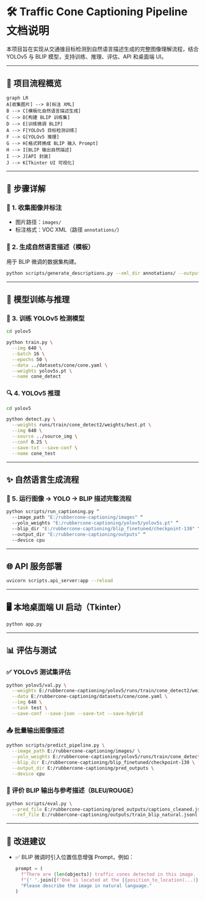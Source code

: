 
# 🛠 Traffic Cone Captioning Pipeline 文档说明

本项目旨在实现从交通锥目标检测到自然语言描述生成的完整图像理解流程，结合 YOLOv5 与 BLIP 模型，支持训练、推理、评估、API 和桌面端 UI。

---

## 📌 项目流程概览

```mermaid
graph LR
A[收集图片] --> B[标注 XML]
B --> C[模板化自然语言描述生成]
C --> D[构建 BLIP 训练集]
D --> E[训练微调 BLIP]
A --> F[YOLOv5 目标检测训练]
F --> G[YOLOv5 推理]
G --> H[格式转换成 BLIP 输入 Prompt]
H --> I[BLIP 输出自然描述]
I --> J[API 封装]
J --> K[Tkinter UI 可视化]
```

---

## 📁 步骤详解

### 📸 1. 收集图像并标注

- 图片路径：`images/`
- 标注格式：VOC XML（路径 `annotations/`）

### 📝 2. 生成自然语言描述（模板）

用于 BLIP 微调的数据集构建。

```bash
python scripts/generate_descriptions.py --xml_dir annotations/ --output train_blip_natural.jsonl
```

---

## 🧠 模型训练与推理

### 🚦 3. 训练 YOLOv5 检测模型

```bash
cd yolov5

python train.py \
  --img 640 \
  --batch 16 \
  --epochs 50 \
  --data ../datasets/cone/cone.yaml \
  --weights yolov5s.pt \
  --name cone_detect
```

### 🔍 4. YOLOv5 推理

```bash
cd yolov5

python detect.py \
  --weights runs/train/cone_detect2/weights/best.pt \
  --img 640 \
  --source ../source_img \
  --conf 0.25 \
  --save-txt --save-conf \
  --name cone_test
```

---

## ✨ 自然语言生成流程

### 🧾 5. 运行图像 → YOLO → BLIP 描述完整流程

```bash
python scripts/run_captioning.py ^
  --image_path "E:/rubbercone-captioning/images" ^
  --yolo_weights "E:/rubbercone-captioning/yolov5/yolov5s.pt" ^
  --blip_dir "E:/rubbercone-captioning/blip_finetuned/checkpoint-130" ^
  --output_dir "E:/rubbercone-captioning/outputs" ^
  --device cpu
```

---

## 🌐 API 服务部署

```bash
uvicorn scripts.api_server:app --reload
```

---

## 🖥 本地桌面端 UI 启动（Tkinter）

```bash
python app.py
```

---

## 📊 评估与测试

### ✅ YOLOv5 测试集评估

```bash
python yolov5/val.py \
  --weights E:/rubbercone-captioning/yolov5/runs/train/cone_detect2/weights/best.pt \
  --data E:/rubbercone-captioning/datasets/cone/cone.yaml \
  --img 640 \
  --task test \
  --save-conf --save-json --save-txt --save-hybrid
```

### 📤 批量输出图像描述

```bash
python scripts/predict_pipeline.py \
  --image_path E:/rubbercone-captioning/images/ \
  --yolo_weights E:/rubbercone-captioning/yolov5/runs/train/cone_detect2/weights/best.pt \
  --blip_dir E:/rubbercone-captioning/blip_finetuned/checkpoint-130 \
  --output_dir E:/rubbercone-captioning/pred_outputs \
  --device cpu
```

### 📐 评价 BLIP 输出与参考描述（BLEU/ROUGE）

```bash
python scripts/eval.py \
  --pred_file E:/rubbercone-captioning/pred_outputs/captions_cleaned.jsonl \
  --ref_file E:/rubbercone-captioning/outputs/train_blip_natural.jsonl
```

---

## 🔧 改进建议

- ✅ BLIP 微调时引入位置信息增强 Prompt，例如：

  ```python
  prompt = (
    f"There are {len(objects)} traffic cones detected in this image. "
    f"{' '.join([f'One is located at the {{position_to_location(...)}}'])} "
    "Please describe the image in natural language."
  )
  ```
